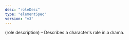 ```yaml
---
desc: "roleDesc"
type: "elementSpec"
version: "v3"
---
```


(role description) – Describes a character's role in a drama.